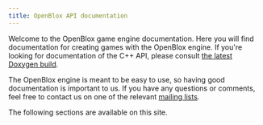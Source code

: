 ```yaml
---
title: OpenBlox API documentation
---
```


Welcome to the OpenBlox game engine documentation. Here you will find documentation for creating games with the OpenBlox engine. If you're looking for documentation of the C++ API, please consult [the latest Doxygen build](https://ci.openblox.org/job/libopenblox/doxygen/).

The OpenBlox engine is meant to be easy to use, so having good documentation is important to us. If you have any questions or comments, feel free to contact us on one of the relevant [mailing lists](https://lists.openblox.org/).

The following sections are available on this site.
